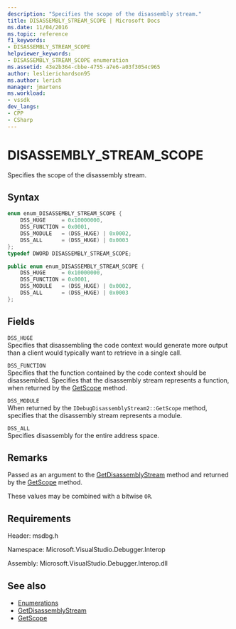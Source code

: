 ```yaml
---
description: "Specifies the scope of the disassembly stream."
title: DISASSEMBLY_STREAM_SCOPE | Microsoft Docs
ms.date: 11/04/2016
ms.topic: reference
f1_keywords:
- DISASSEMBLY_STREAM_SCOPE
helpviewer_keywords:
- DISASSEMBLY_STREAM_SCOPE enumeration
ms.assetid: 43e2b364-cbbe-4755-a7e6-a03f3054c965
author: leslierichardson95
ms.author: lerich
manager: jmartens
ms.workload:
- vssdk
dev_langs:
- CPP
- CSharp
---
```

# DISASSEMBLY_STREAM_SCOPE
Specifies the scope of the disassembly stream.

## Syntax

```cpp
enum enum_DISASSEMBLY_STREAM_SCOPE {
    DSS_HUGE     = 0x10000000,
    DSS_FUNCTION = 0x0001,
    DSS_MODULE   = (DSS_HUGE) | 0x0002,
    DSS_ALL      = (DSS_HUGE) | 0x0003
};
typedef DWORD DISASSEMBLY_STREAM_SCOPE;
```

```csharp
public enum enum_DISASSEMBLY_STREAM_SCOPE {
    DSS_HUGE     = 0x10000000,
    DSS_FUNCTION = 0x0001,
    DSS_MODULE   = (DSS_HUGE) | 0x0002,
    DSS_ALL      = (DSS_HUGE) | 0x0003
};
```

## Fields
`DSS_HUGE`\
Specifies that disassembling the code context would generate more output than a client would typically want to retrieve in a single call.

`DSS_FUNCTION`\
Specifies that the function contained by the code context should be disassembled. Specifies that the disassembly stream represents a function, when returned by the [GetScope](../../../extensibility/debugger/reference/idebugdisassemblystream2-getscope.md) method.

`DSS_MODULE`\
When returned by the `IDebugDisassemblyStream2::GetScope` method, specifies that the disassembly stream represents a module.

`DSS_ALL`\
Specifies disassembly for the entire address space.

## Remarks
Passed as an argument to the [GetDisassemblyStream](../../../extensibility/debugger/reference/idebugprogram2-getdisassemblystream.md) method and returned by the [GetScope](../../../extensibility/debugger/reference/idebugdisassemblystream2-getscope.md) method.

These values may be combined with a bitwise `OR`.

## Requirements
Header: msdbg.h

Namespace: Microsoft.VisualStudio.Debugger.Interop

Assembly: Microsoft.VisualStudio.Debugger.Interop.dll

## See also
- [Enumerations](../../../extensibility/debugger/reference/enumerations-visual-studio-debugging.md)
- [GetDisassemblyStream](../../../extensibility/debugger/reference/idebugprogram2-getdisassemblystream.md)
- [GetScope](../../../extensibility/debugger/reference/idebugdisassemblystream2-getscope.md)
